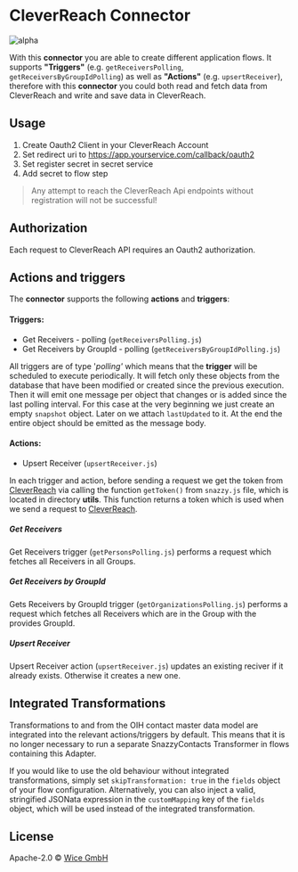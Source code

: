 # CleverReach Connector

![alpha](https://img.shields.io/badge/Status-Alpha-yellow.svg)

With this **connector** you are able to create different application flows. It supports **"Triggers"** (e.g. ``getReceiversPolling``, ``getReceiversByGroupIdPolling``) as well as **"Actions"** (e.g. ``upsertReceiver``), therefore with this **connector** you could both read and fetch data from CleverReach and write and save data in CleverReach.

## Usage

1. Create Oauth2 Client in your CleverReach Account
2. Set redirect uri to https://app.yourservice.com/callback/oauth2
3. Set register secret in secret service
4. Add secret to flow step

> Any attempt to reach the CleverReach Api endpoints without registration will not be successful!

## Authorization

Each request to CleverReach API requires an Oauth2 authorization.


## Actions and triggers
The **connector** supports the following **actions** and **triggers**:

#### Triggers:
  - Get Receivers - polling (```getReceiversPolling.js```)
  - Get Receivers by GroupId - polling (```getReceiversByGroupIdPolling.js```)

  All triggers are of type '*polling'* which means that the **trigger** will be scheduled to execute periodically. It will fetch only these objects from the database that have been modified or created since the previous execution. Then it will emit one message per object that changes or is added since the last polling interval. For this case at the very beginning we just create an empty `snapshot` object. Later on we attach ``lastUpdated`` to it. At the end the entire object should be emitted as the message body.

#### Actions:
  - Upsert Receiver (```upsertReceiver.js```)

In each trigger and action, before sending a request we get the token from [CleverReach](https://snazzycontacts.com) via calling the function ```getToken()``` from ```snazzy.js``` file, which is located in directory **utils**. This function returns a token which is used when we send a request to
[CleverReach](https://snazzycontacts.com).

##### Get Receivers

Get Receivers trigger (```getPersonsPolling.js```) performs a request which fetches all Receivers in all Groups.

##### Get Receivers by GroupId

Gets Receivers by GroupId trigger (```getOrganizationsPolling.js```) performs a request which fetches all Receivers which are in the Group with the provides GroupId.

##### Upsert Receiver

Upsert Receiver action (``upsertReceiver.js``) updates an existing reciver if it already exists. Otherwise it creates a new one.

## Integrated Transformations

Transformations to and from the OIH contact master data model are integrated into the relevant actions/triggers by default. This means that it is no longer necessary to run a separate SnazzyContacts Transformer in flows containing this Adapter.

If you would like to use the old behaviour without integrated transformations, simply set `skipTransformation: true` in the `fields` object of your flow configuration. Alternatively, you can also inject a valid, stringified JSONata expression in the `customMapping` key of the `fields` object, which will be used instead of the integrated transformation.


## License

Apache-2.0 © [Wice GmbH](https://wice.de/)
